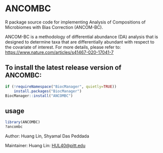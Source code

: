 # ANCOMBC
R package source code for implementing Analysis of Compositions of Microbiomes with Bias Correction (ANCOM-BC).

ANCOM-BC is a methodology of differential abundance (DA) analysis that is designed to determine taxa that are differentially abundant with respect to the covariate of interest. For more details, please refer to: https://www.nature.com/articles/s41467-020-17041-7

## To install the latest release version of ANCOMBC:
```r
if (!requireNamespace("BiocManager", quietly=TRUE))
    install.packages("BiocManager")
BiocManager::install("ANCOMBC")
```

## usage
```r
library(ANCOMBC)
?ancombc 
```
Author: Huang Lin, Shyamal Das Peddada

Maintainer: Huang Lin: <HUL40@pitt.edu>
